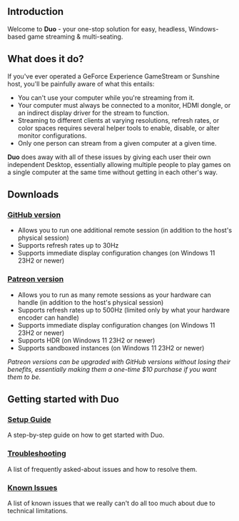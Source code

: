 ## Introduction
Welcome to **Duo** - your one-stop solution for easy, headless, Windows-based game streaming & multi-seating.

## What does it do?
If you've ever operated a GeForce Experience GameStream or Sunshine host, you'll be painfully aware of what this entails:
* You can't use your computer while you're streaming from it.
* Your computer must always be connected to a monitor, HDMI dongle, or an indirect display driver for the stream to function.
* Streaming to different clients at varying resolutions, refresh rates, or color spaces requires several helper tools to enable, disable, or alter monitor configurations.
* Only one person can stream from a given computer at a given time.

**Duo** does away with all of these issues by giving each user their own independent Desktop, essentially allowing multiple people to play games on a single computer at the same time without getting in each other's way.

## Downloads
### [GitHub version](https://github.com/DuoStream/Duo/releases/latest)
* Allows you to run one additional remote session (in addition to the host's physical session)
* Supports refresh rates up to 30Hz
* Supports immediate display configuration changes (on Windows 11 23H2 or newer)

### [Patreon version](https://www.patreon.com/posts/duo-1-pc-users-89568993)
* Allows you to run as many remote sessions as your hardware can handle (in addition to the host's physical session)
* Supports refresh rates up to 500Hz (limited only by what your hardware encoder can handle)
* Supports immediate display configuration changes (on Windows 11 23H2 or newer)
* Supports HDR (on Windows 11 23H2 or newer)
* Supports sandboxed instances (on Windows 11 23H2 or newer)

_Patreon versions can be upgraded with GitHub versions without losing their benefits, essentially making them a one-time $10 purchase if you want them to be._

## Getting started with Duo
### [Setup Guide](https://github.com/DuoStream/Duo/wiki/Setup-Guide)
A step-by-step guide on how to get started with Duo.
### [Troubleshooting](https://github.com/DuoStream/Duo/wiki/Troubleshooting)
A list of frequently asked-about issues and how to resolve them.
### [Known Issues](https://github.com/DuoStream/Duo/wiki/Known-Issues)
A list of known issues that we really can't do all too much about due to technical limitations.
